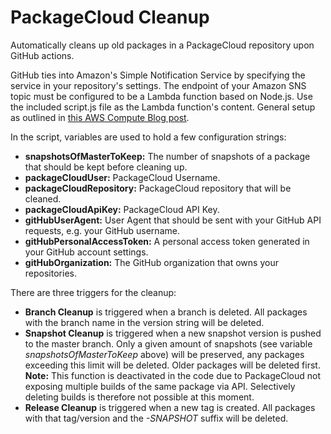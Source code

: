 # PackageCloud Cleanup
Automatically cleans up old packages in a PackageCloud repository upon GitHub actions.

GitHub ties into Amazon's Simple Notification Service by specifying the service in your repository's settings. The endpoint of your Amazon SNS topic must be configured to be a Lambda function based on Node.js. Use the included script.js file as the Lambda function's content.
General setup as outlined in [this AWS Compute Blog post](https://aws.amazon.com/blogs/compute/dynamic-github-actions-with-aws-lambda/).

In the script, variables are used to hold a few configuration strings:
* **snapshotsOfMasterToKeep:** The number of snapshots of a package that should be kept before cleaning up.
* **packageCloudUser:** PackageCloud Username.
* **packageCloudRepository:** PackageCloud repository that will be cleaned.
* **packageCloudApiKey:** PackageCloud API Key.
* **gitHubUserAgent:** User Agent that should be sent with your GitHub API requests, e.g. your GitHub username.
* **gitHubPersonalAccessToken:** A personal access token generated in your GitHub account settings.
* **gitHubOrganization:** The GitHub organization that owns your repositories.

There are three triggers for the cleanup:
* **Branch Cleanup** is triggered when a branch is deleted. All packages with the branch name in the version string will be deleted.
* **Snapshot Cleanup** is triggered when a new snapshot version is pushed to the master branch. Only a given amount of snapshots (see variable *snapshotsOfMasterToKeep* above) will be preserved, any packages exceeding this limit will be deleted. Older packages will be deleted first. **Note:** This function is deactivated in the code due to PackageCloud not exposing multiple builds of the same package via API. Selectively deleting builds is therefore not possible at this moment.
* **Release Cleanup** is triggered when a new tag is created. All packages with that tag/version and the *-SNAPSHOT* suffix will be deleted.
